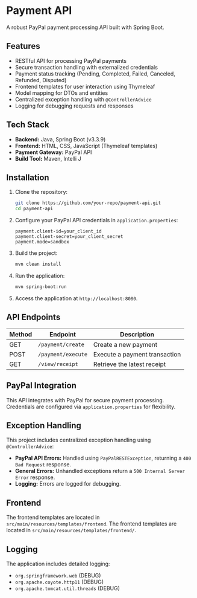 # Payment API

A robust PayPal payment processing API built with Spring Boot.

## Features

- RESTful API for processing PayPal payments
- Secure transaction handling with externalized credentials
- Payment status tracking (Pending, Completed, Failed, Canceled, Refunded, Disputed)
- Frontend templates for user interaction using Thymeleaf
- Model mapping for DTOs and entities
- Centralized exception handling with `@ControllerAdvice`
- Logging for debugging requests and responses

## Tech Stack

- **Backend:** Java, Spring Boot (v3.3.9)
- **Frontend:** HTML, CSS, JavaScript (Thymeleaf templates)
- **Payment Gateway:** PayPal API
- **Build Tool:** Maven, Intelli J

## Installation

1. Clone the repository:
   ```sh
   git clone https://github.com/your-repo/payment-api.git
   cd payment-api
   ```

2. Configure your PayPal API credentials in `application.properties`:
   ```properties
   payment.client-id=your_client_id
   payment.client-secret=your_client_secret
   payment.mode=sandbox
   ```

3. Build the project:
   ```sh
   mvn clean install
   ```

4. Run the application:
   ```sh
   mvn spring-boot:run
   ```

5. Access the application at `http://localhost:8080`.

## API Endpoints

| Method  | Endpoint               | Description                     |
|---------|------------------------|---------------------------------|
| GET     | `/payment/create`       | Create a new payment           |
| POST    | `/payment/execute`      | Execute a payment transaction  |
| GET     | `/view/receipt`         | Retrieve the latest receipt    |

## PayPal Integration

This API integrates with PayPal for secure payment processing.  
Credentials are configured via `application.properties` for flexibility.

## Exception Handling

This project includes centralized exception handling using `@ControllerAdvice`:
- **PayPal API Errors:** Handled using `PayPalRESTException`, returning a `400 Bad Request` response.
- **General Errors:** Unhandled exceptions return a `500 Internal Server Error` response.
- **Logging:** Errors are logged for debugging.

## Frontend

The frontend templates are located in `src/main/resources/templates/frontend`.
The frontend templates are located in `src/main/resources/templates/frontend/`.

## Logging

The application includes detailed logging:
- `org.springframework.web` (DEBUG)
- `org.apache.coyote.http11` (DEBUG)
- `org.apache.tomcat.util.threads` (DEBUG)
